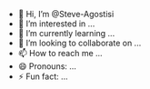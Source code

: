- 👋 Hi, I’m @Steve-Agostisi
- 👀 I’m interested in ...
- 🌱 I’m currently learning ...
- 💞️ I’m looking to collaborate on ...
- 📫 How to reach me ...
- 😄 Pronouns: ...
- ⚡ Fun fact: ...

<!---
Steve-Agostisi/Steve-Agostisi is a ✨ special ✨ repository because its `README.md` (this file) appears on your GitHub profile.
You can click the Preview link to take a look at your changes.
--->
